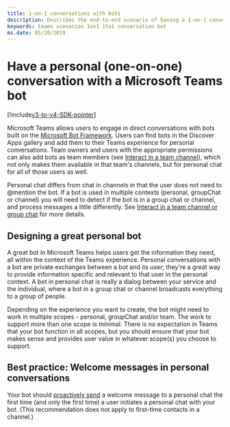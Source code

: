 ```yaml
---
title: 1-on-1 conversations with bots
description: Describes the end-to-end scenario of having a 1-on-1 conversation with a bot in Microsoft Teams
keywords: teams scenarios 1on1 1to1 conversation bot
ms.date: 05/20/2019
---
```

# Have a personal (one-on-one) conversation with a Microsoft Teams bot

[!include[v3-to-v4-SDK-pointer](~/includes/v3-to-v4-pointer-bots.md)]

Microsoft Teams allows users to engage in direct conversations with bots built on the [Microsoft Bot Framework](/azure/bot-service/?view=azure-bot-service-3.0). Users can find bots in the Discover Apps gallery and add them to their Teams experience for personal conversations. Team owners and users with the appropriate permissions can also add bots as team members (see [Interact in a team channel](~/resources/bot-v3/bot-conversations/bots-conv-channel.md)), which not only makes them available in that team's channels, but for personal chat for all of those users as well.

Personal chat differs from chat in channels in that the user does not need to @mention the bot. If a bot is used in multiple contexts (personal, groupChat or channel) you will need to detect if the bot is in a group chat or channel, and process messages a little differently. See [Interact in a team channel or group chat](~/resources/bot-v3/bot-conversations/bots-conv-proactive.md) for more details.

## Designing a great personal bot

A great bot in Microsoft Teams helps users get the information they need, all within the context of the Teams experience. Personal conversations with a bot are private exchanges between a bot and its user; they're a great way to provide information specific and relevant to that user in the personal context. A bot in personal chat is really a dialog between your service and the individual, where a bot in a group chat or channel broadcasts everything to a group of people.

Depending on the experience you want to create, the bot might need to work in multiple scopes - personal, groupChat and/or team. The work to support more than one scope is minimal. There is no expectation in Teams that your bot function in all scopes, but you should ensure that your bot makes sense and provides user value in whatever scope(s) you choose to support.

## Best practice: Welcome messages in personal conversations

Your bot should [proactively send](~/resources/bot-v3/bot-conversations/bots-conv-proactive.md) a welcome message to a personal chat the first time (and only the first time) a user initiates a personal chat with your bot. (This recommendation does not apply to first-time contacts in a channel.)
